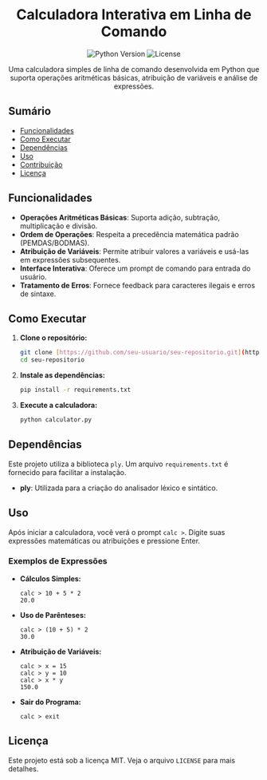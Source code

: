 <h1 align="center">Calculadora Interativa em Linha de Comando</h1>

<p align="center">
  <img src="https://img.shields.io/badge/python-3.6%2B-blue.svg" alt="Python Version">
  <img src="https://img.shields.io/badge/license-MIT-green.svg" alt="License">
</p>

<p align="center">
  Uma calculadora simples de linha de comando desenvolvida em Python que suporta operações aritméticas básicas, atribuição de variáveis e análise de expressões.
</p>

## Sumário

* [Funcionalidades](#-funcionalidades)
* [Como Executar](#-como-executar)
* [Dependências](#️-dependências)
* [Uso](#-uso)
* [Contribuição](#-contribuição)
* [Licença](#-licença)

## Funcionalidades

* **Operações Aritméticas Básicas**: Suporta adição, subtração, multiplicação e divisão.
* **Ordem de Operações**: Respeita a precedência matemática padrão (PEMDAS/BODMAS).
* **Atribuição de Variáveis**: Permite atribuir valores a variáveis e usá-las em expressões subsequentes.
* **Interface Interativa**: Oferece um prompt de comando para entrada do usuário.
* **Tratamento de Erros**: Fornece feedback para caracteres ilegais e erros de sintaxe.

## Como Executar

1.  **Clone o repositório:**
    ```bash
    git clone [https://github.com/seu-usuario/seu-repositorio.git](https://github.com/seu-usuario/seu-repositorio.git)
    cd seu-repositorio
    ```

2.  **Instale as dependências:**
    ```bash
    pip install -r requirements.txt
    ```

3.  **Execute a calculadora:**
    ```bash
    python calculator.py
    ```

## Dependências

Este projeto utiliza a biblioteca `ply`. Um arquivo `requirements.txt` é fornecido para facilitar a instalação.

* **ply**: Utilizada para a criação do analisador léxico e sintático.

## Uso

Após iniciar a calculadora, você verá o prompt `calc >`. Digite suas expressões matemáticas ou atribuições e pressione Enter.

### Exemplos de Expressões

* **Cálculos Simples:**
    ```
    calc > 10 + 5 * 2
    20.0
    ```

* **Uso de Parênteses:**
    ```
    calc > (10 + 5) * 2
    30.0
    ```

* **Atribuição de Variáveis:**
    ```
    calc > x = 15
    calc > y = 10
    calc > x * y
    150.0
    ```

* **Sair do Programa:**
    ```
    calc > exit
    ```

## Licença

Este projeto está sob a licença MIT. Veja o arquivo `LICENSE` para mais detalhes.